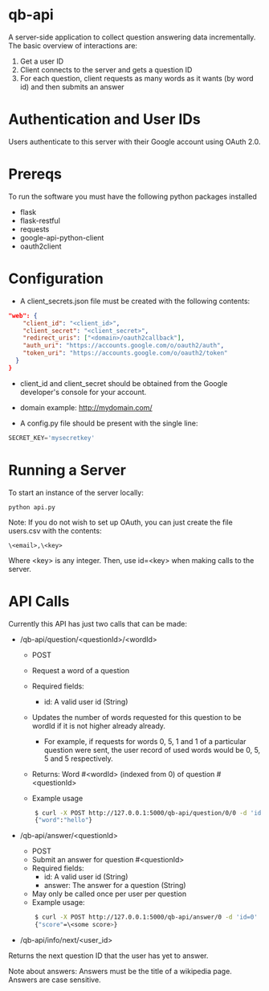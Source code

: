 # qb-api

A server-side application to collect question answering data incrementally.  The basic overview of interactions are:

1. Get a user ID
2. Client connects to the server and gets a question ID
3. For each question, client requests as many words as it wants (by word id) and then submits an answer

Authentication and User IDs
====

Users authenticate to this server with their Google account using OAuth 2.0.

Prereqs 
==== 

To run the software you must have the following python packages installed
* flask
* flask-restful
* requests
* google-api-python-client
* oauth2client

Configuration
====

* A client\_secrets.json file must be created with the following contents:
```json
"web": {
    "client_id": "<client_id>",
    "client_secret": "<client_secret>",
    "redirect_uris": ["<domain>/oauth2callback"],
    "auth_uri": "https://accounts.google.com/o/oauth2/auth",
    "token_uri": "https://accounts.google.com/o/oauth2/token"
  }
}
```
  * client\_id and client\_secret should be obtained from the Google developer's console for your account.
  * domain example: http://mydomain.com/

* A config.py file should be present with the single line:
```python
SECRET_KEY='mysecretkey'
```

Running a Server
====

To start an instance of the server locally:


```python api.py```

Note: If you do not wish to set up OAuth, you can just create the file users.csv with the contents:

```
\<email>,\<key>
```

Where \<key> is any integer. Then, use id=\<key> when making calls to the server.

API Calls
===

Currently this API has just two calls that can be made:

* /qb-api/question/\<questionId>/\<wordId>
    * POST
    * Request a word of a question
    * Required fields:
        * id: A valid user id (String)
    * Updates the number of words requested for this question to be wordId if it is not higher already already.
        * For example, if requests for words 0, 5, 1 and 1 of a particular question were sent, the user record of used words would be 0, 5, 5 and 5 respectively.

    * Returns: Word  #\<wordId> (indexed from 0) of question #\<questionId>
    * Example usage
    ```sh
        $ curl -X POST http://127.0.0.1:5000/qb-api/question/0/0 -d 'id=ident'
        {"word":"hello"}
    ```

* /qb-api/answer/\<questionId>
    * POST
    * Submit an answer for question #\<questionId>
    * Required fields: 
        * id: A valid user id (String)
        * answer: The answer for a question (String)
    * May only be called once per user per question
    * Example usage:
    ```sh
        $ curl -X POST http://127.0.0.1:5000/qb-api/answer/0 -d 'id=0' -d 'answer=earth'
        {"score"=\<some score>}
    ```

* /qb-api/info/next/\<user_id>
 
Returns the next question ID that the user has yet to answer.

Note about answers: Answers must be the title of a wikipedia page. Answers are case sensitive.
